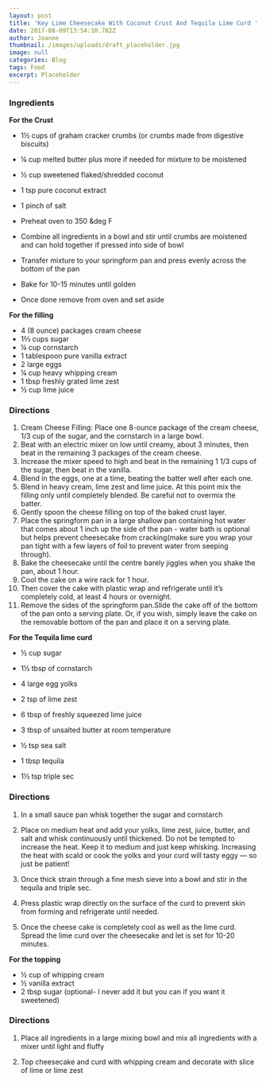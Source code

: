 ```yaml
---
layout: post
title: 'Key Lime Cheesecake With Coconut Crust And Tequila Lime Curd '
date: 2017-08-09T13:54:10.782Z
author: Joanne
thumbnail: /images/uploads/draft_placeholder.jpg
image: null
categories: Blog
tags: Food
excerpt: Placeholder
---
```

### Ingredients 

**For the Crust**

* 1&frac12; cups of graham cracker crumbs (or crumbs made from digestive biscuits)

* &frac14; cup melted butter plus more if needed for mixture to be moistened 

* &frac12; cup sweetened flaked/shredded coconut 

* 1 tsp pure coconut extract 

* 1 pinch of salt 

* Preheat oven to 350 &deg F

* Combine all ingredients in a bowl and stir until crumbs are moistened and can hold together if pressed into side of bowl 

* Transfer mixture to your springform pan and press evenly across the bottom of the pan 

* Bake for 10-15 minutes until golden 

* Once done remove from oven and set aside 


**For the filling**

* 4 (8 ounce) packages cream cheese
* 1&frac23; cups sugar
* &frac14; cup cornstarch
* 1 tablespoon pure vanilla extract
* 2 large eggs
* &frac14; cup heavy whipping cream
* 1 tbsp freshly grated lime zest 
* &frac12; cup lime juice 


### Directions 

1. Cream Cheese Filling: Place one 8-ounce package of the cream cheese, 1/3 cup of the sugar, and the cornstarch in a large bowl. 
2. Beat with an electric mixer on low until creamy, about 3 minutes, then beat in the remaining 3 packages of the cream cheese. 
3. Increase the mixer speed to high and beat in the remaining 1 1/3 cups of the sugar, then beat in the vanilla. 
4. Blend in the eggs, one at a time, beating the batter well after each one. 
5. Blend in heavy cream, lime zest and lime juice. At this point mix the filling only until completely blended. Be careful not to overmix the batter. 
6. Gently spoon the cheese filling on top of the baked crust layer. 
7. Place the springform pan in a large shallow pan containing hot water that comes about 1 inch up the side of the pan - water bath is optional but helps prevent cheesecake from cracking(make sure you wrap your pan tight with a few layers of foil to prevent water from seeping through). 
8. Bake the cheesecake until the centre barely jiggles when you shake the pan, about 1 hour. 
9. Cool the cake on a wire rack for 1 hour. 
10. Then cover the cake with plastic wrap and refrigerate until it’s completely cold, at least 4 hours or overnight. 
11. Remove the sides of the springform pan.Slide the cake off of the bottom of the pan onto a serving plate. Or, if you wish, simply leave the cake on the removable bottom of the pan and place it on a serving plate. 


**For the Tequila lime curd**

* &frac12; cup sugar 

* 1&frac12; tbsp of cornstarch 

* 4 large egg yolks 

* 2 tsp of lime zest 

* 6 tbsp of freshly squeezed lime juice 

* 3 tbsp of unsalted butter at room temperature 

* &frac12; tsp sea salt 

* 1 tbsp tequila 

* 1&frac12; tsp triple sec 

### Directions

1. In a small sauce pan whisk together the sugar and cornstarch 

1. Place on medium heat and add your yolks, lime zest, juice, butter, and salt and whisk continuously until thickened. Do not be tempted to increase the heat. Keep it to medium and just​ keep whisking. Increasing the heat with scald or cook the yolks and your curd will tasty eggy &mdash; so just be patient! 

1. Once thick strain through a fine mesh sieve into a bowl and stir in the tequila and triple sec. 

1. Press plastic wrap directly on the surface of the curd to prevent skin from forming and refrigerate until needed. 

1. Once the cheese cake is completely​ cool as well as the lime curd.  Spread the lime curd over the cheesecake and let is set for 10-20 minutes. 


**For the topping**

* &frac12; cup of whipping cream 
* &frac12; vanilla extract 
* 2 tbsp sugar (optional- I never add it but you can if you want it sweetened)

### Directions 

1. Place all ingredients in a large mixing bowl and mix all ingredients with a mixer until light and fluffy 

1. Top cheesecake and curd with whipping cream and decorate with slice of lime or lime zest 




